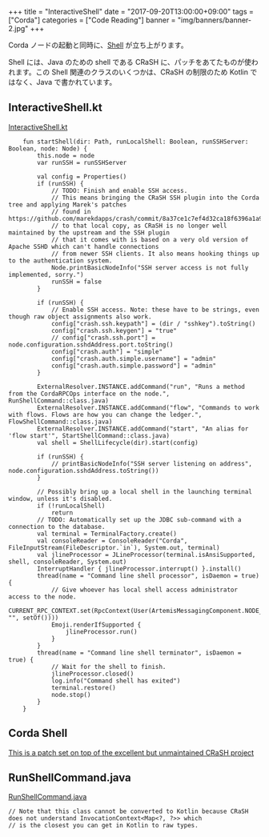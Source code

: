 +++
title = "InteractiveShell"
date = "2017-09-20T13:00:00+09:00"
tags = ["Corda"]
categories = ["Code Reading"]
banner = "img/banners/banner-2.jpg"
+++

Corda ノードの起動と同時に、[Shell](https://docs.corda.net/releases/release-M14.0/shell.html) が立ち上がります。

<!--more-->

Shell には、Java のための shell である CRaSH に、パッチをあてたものが使われます。この Shell 関連のクラスのいくつかは、CRaSH の制限のため Kotlin ではなく、Java で書かれています。

## InteractiveShell.kt
[InteractiveShell.kt](https://github.com/corda/corda/blob/release-M14.0/node/src/main/kotlin/net/corda/node/internal/AbstractNode.kt)
```
    fun startShell(dir: Path, runLocalShell: Boolean, runSSHServer: Boolean, node: Node) {
        this.node = node
        var runSSH = runSSHServer

        val config = Properties()
        if (runSSH) {
            // TODO: Finish and enable SSH access.
            // This means bringing the CRaSH SSH plugin into the Corda tree and applying Marek's patches
            // found in https://github.com/marekdapps/crash/commit/8a37ce1c7ef4d32ca18f6396a1a9d9841f7ff643
            // to that local copy, as CRaSH is no longer well maintained by the upstream and the SSH plugin
            // that it comes with is based on a very old version of Apache SSHD which can't handle connections
            // from newer SSH clients. It also means hooking things up to the authentication system.
            Node.printBasicNodeInfo("SSH server access is not fully implemented, sorry.")
            runSSH = false
        }

        if (runSSH) {
            // Enable SSH access. Note: these have to be strings, even though raw object assignments also work.
            config["crash.ssh.keypath"] = (dir / "sshkey").toString()
            config["crash.ssh.keygen"] = "true"
            // config["crash.ssh.port"] = node.configuration.sshdAddress.port.toString()
            config["crash.auth"] = "simple"
            config["crash.auth.simple.username"] = "admin"
            config["crash.auth.simple.password"] = "admin"
        }

        ExternalResolver.INSTANCE.addCommand("run", "Runs a method from the CordaRPCOps interface on the node.", RunShellCommand::class.java)
        ExternalResolver.INSTANCE.addCommand("flow", "Commands to work with flows. Flows are how you can change the ledger.", FlowShellCommand::class.java)
        ExternalResolver.INSTANCE.addCommand("start", "An alias for 'flow start'", StartShellCommand::class.java)
        val shell = ShellLifecycle(dir).start(config)

        if (runSSH) {
            // printBasicNodeInfo("SSH server listening on address", node.configuration.sshdAddress.toString())
        }

        // Possibly bring up a local shell in the launching terminal window, unless it's disabled.
        if (!runLocalShell)
            return
        // TODO: Automatically set up the JDBC sub-command with a connection to the database.
        val terminal = TerminalFactory.create()
        val consoleReader = ConsoleReader("Corda", FileInputStream(FileDescriptor.`in`), System.out, terminal)
        val jlineProcessor = JLineProcessor(terminal.isAnsiSupported, shell, consoleReader, System.out)
        InterruptHandler { jlineProcessor.interrupt() }.install()
        thread(name = "Command line shell processor", isDaemon = true) {
            // Give whoever has local shell access administrator access to the node.
            CURRENT_RPC_CONTEXT.set(RpcContext(User(ArtemisMessagingComponent.NODE_USER, "", setOf())))
            Emoji.renderIfSupported {
                jlineProcessor.run()
            }
        }
        thread(name = "Command line shell terminator", isDaemon = true) {
            // Wait for the shell to finish.
            jlineProcessor.closed()
            log.info("Command shell has exited")
            terminal.restore()
            node.stop()
        }
    }
```

## Corda Shell
[This is a patch set on top of the excellent but unmaintained CRaSH project ](https://github.com/corda/crash)

## RunShellCommand.java
[RunShellCommand.java](https://github.com/corda/corda/blob/release-M14.0/node/src/main/java/net/corda/node/shell/RunShellCommand.java)
```
// Note that this class cannot be converted to Kotlin because CRaSH does not understand InvocationContext<Map<?, ?>> which
// is the closest you can get in Kotlin to raw types.
```


